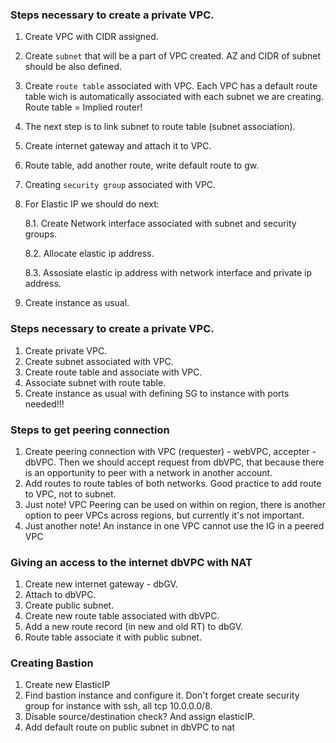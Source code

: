 ###     Steps necessary to create a private VPC.

1. Create VPC with CIDR assigned.

2. Create `subnet` that will be a part of  VPC created. AZ and CIDR of subnet should be also defined.

3. Create `route table` associated with VPC. Each VPC has a default route table wich is automatically associated with each subnet we are creating. Route table = Implied router!

4. The next step is to link subnet to route table (subnet association).

5. Create internet gateway and attach it to VPC.

6. Route table, add another route, write default route to gw.

7.  Creating `security group` associated with VPC.

8. For Elastic IP we should do next:

   8.1. Create Network interface associated with subnet and security groups.

   8.2. Allocate elastic ip address.

   8.3. Assosiate elastic ip address with network interface and private ip address.

9. Create instance as usual.

   

###     Steps necessary to create a private VPC.

1. Create private VPC.
2. Create subnet associated with VPC.
3. Create route table and associate with VPC.
4. Associate subnet with route table.
5. Create instance as usual with defining  SG to instance with ports needed!!!



### Steps to get peering connection

1. Create peering connection with VPC (requester) - webVPC, accepter - dbVPC. Then we should accept request from dbVPC, that because there is an opportunity to peer with a network in another account.
2. Add routes to route tables of both networks. Good practice to add route to VPC, not to subnet.
3. Just note! VPC Peering can be used on within on region, there is another option to peer VPCs across regions, but currently it's not important.
4. Just another note! An instance in one VPC cannot use the IG in a peered VPC



### Giving an access to the internet dbVPC with NAT

1. Create new internet gateway - dbGV.
2. Attach to dbVPC.
3.  Create public subnet.
4. Create new route table associated with dbVPC.
5. Add a new route record (in new and old RT) to dbGV.
6. Route table associate it with public subnet.



### Creating Bastion

1. Create new ElasticIP
2. Find bastion instance and configure it. Don't forget create security group for instance with ssh, all tcp 10.0.0.0/8.
3. Disable source/destination check? And assign elasticIP.
4. Add default route on public subnet in dbVPC to nat

